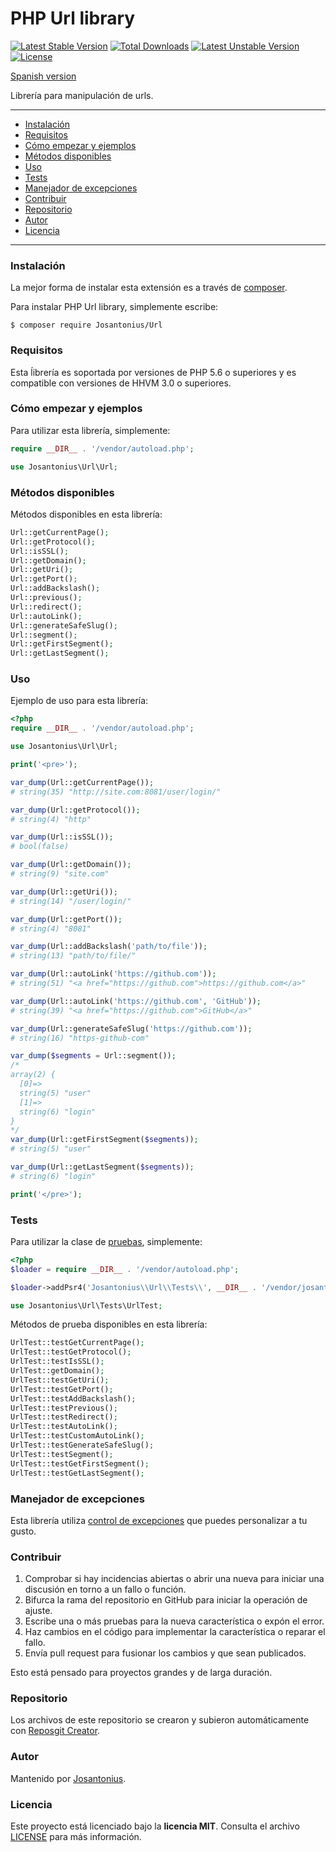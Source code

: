 # PHP Url library

[![Latest Stable Version](https://poser.pugx.org/josantonius/url/v/stable)](https://packagist.org/packages/josantonius/url) [![Total Downloads](https://poser.pugx.org/josantonius/url/downloads)](https://packagist.org/packages/josantonius/url) [![Latest Unstable Version](https://poser.pugx.org/josantonius/url/v/unstable)](https://packagist.org/packages/josantonius/url) [![License](https://poser.pugx.org/josantonius/url/license)](https://packagist.org/packages/josantonius/url)

[Spanish version](README-ES.md)

Librería para manipulación de urls.

---

- [Instalación](#instalación)
- [Requisitos](#requisitos)
- [Cómo empezar y ejemplos](#cómo-empezar-y-ejemplos)
- [Métodos disponibles](#métodos-disponibles)
- [Uso](#uso)
- [Tests](#tests)
- [Manejador de excepciones](#manejador-de-excepciones)
- [Contribuir](#contribuir)
- [Repositorio](#repositorio)
- [Autor](#autor)
- [Licencia](#licencia)

---

### Instalación 

La mejor forma de instalar esta extensión es a través de [composer](http://getcomposer.org/download/).

Para instalar PHP Url library, simplemente escribe:

    $ composer require Josantonius/Url

### Requisitos

Esta ĺibrería es soportada por versiones de PHP 5.6 o superiores y es compatible con versiones de HHVM 3.0 o superiores.

### Cómo empezar y ejemplos

Para utilizar esta librería, simplemente:

```php
require __DIR__ . '/vendor/autoload.php';

use Josantonius\Url\Url;
```
### Métodos disponibles

Métodos disponibles en esta librería:

```php
Url::getCurrentPage();
Url::getProtocol();
Url::isSSL();
Url::getDomain();
Url::getUri();
Url::getPort();
Url::addBackslash();
Url::previous();
Url::redirect();
Url::autoLink();
Url::generateSafeSlug();
Url::segment();
Url::getFirstSegment();
Url::getLastSegment();
```
### Uso

Ejemplo de uso para esta librería:

```php
<?php
require __DIR__ . '/vendor/autoload.php';

use Josantonius\Url\Url;

print('<pre>'); 

var_dump(Url::getCurrentPage()); 
# string(35) "http://site.com:8081/user/login/"

var_dump(Url::getProtocol()); 	 
# string(4) "http"

var_dump(Url::isSSL()); 		 
# bool(false)

var_dump(Url::getDomain()); 	 
# string(9) "site.com"

var_dump(Url::getUri()); 		 
# string(14) "/user/login/"

var_dump(Url::getPort()); 		 
# string(4) "8081"

var_dump(Url::addBackslash('path/to/file'));   
# string(13) "path/to/file/"

var_dump(Url::autoLink('https://github.com')); 
# string(51) "<a href="https://github.com">https://github.com</a>"

var_dump(Url::autoLink('https://github.com', 'GitHub')); 
# string(39) "<a href="https://github.com">GitHub</a>"

var_dump(Url::generateSafeSlug('https://github.com')); 
# string(16) "https-github-com"

var_dump($segments = Url::segment());
/*
array(2) {
  [0]=>
  string(5) "user"
  [1]=>
  string(6) "login"
}
*/
var_dump(Url::getFirstSegment($segments)); 
# string(5) "user"

var_dump(Url::getLastSegment($segments)); 
# string(6) "login"

print('</pre>'); 
```

### Tests 

Para utilizar la clase de [pruebas](tests), simplemente:

```php
<?php
$loader = require __DIR__ . '/vendor/autoload.php';

$loader->addPsr4('Josantonius\\Url\\Tests\\', __DIR__ . '/vendor/josantonius/url/tests');

use Josantonius\Url\Tests\UrlTest;
```
Métodos de prueba disponibles en esta librería:

```php
UrlTest::testGetCurrentPage();
UrlTest::testGetProtocol();
UrlTest::testIsSSL();
UrlTest::getDomain();
UrlTest::testGetUri();
UrlTest::testGetPort();
UrlTest::testAddBackslash();
UrlTest::testPrevious();
UrlTest::testRedirect();
UrlTest::testAutoLink();
UrlTest::testCustomAutoLink();
UrlTest::testGenerateSafeSlug();
UrlTest::testSegment();
UrlTest::testGetFirstSegment();
UrlTest::testGetLastSegment();
```

### Manejador de excepciones

Esta librería utiliza [control de excepciones](src/Exception) que puedes personalizar a tu gusto.
### Contribuir
1. Comprobar si hay incidencias abiertas o abrir una nueva para iniciar una discusión en torno a un fallo o función.
1. Bifurca la rama del repositorio en GitHub para iniciar la operación de ajuste.
1. Escribe una o más pruebas para la nueva característica o expón el error.
1. Haz cambios en el código para implementar la característica o reparar el fallo.
1. Envía pull request para fusionar los cambios y que sean publicados.

Esto está pensado para proyectos grandes y de larga duración.

### Repositorio

Los archivos de este repositorio se crearon y subieron automáticamente con [Reposgit Creator](https://github.com/Josantonius/BASH-Reposgit).

### Autor

Mantenido por [Josantonius](https://github.com/Josantonius/).

### Licencia

Este proyecto está licenciado bajo la **licencia MIT**. Consulta el archivo [LICENSE](LICENSE) para más información.